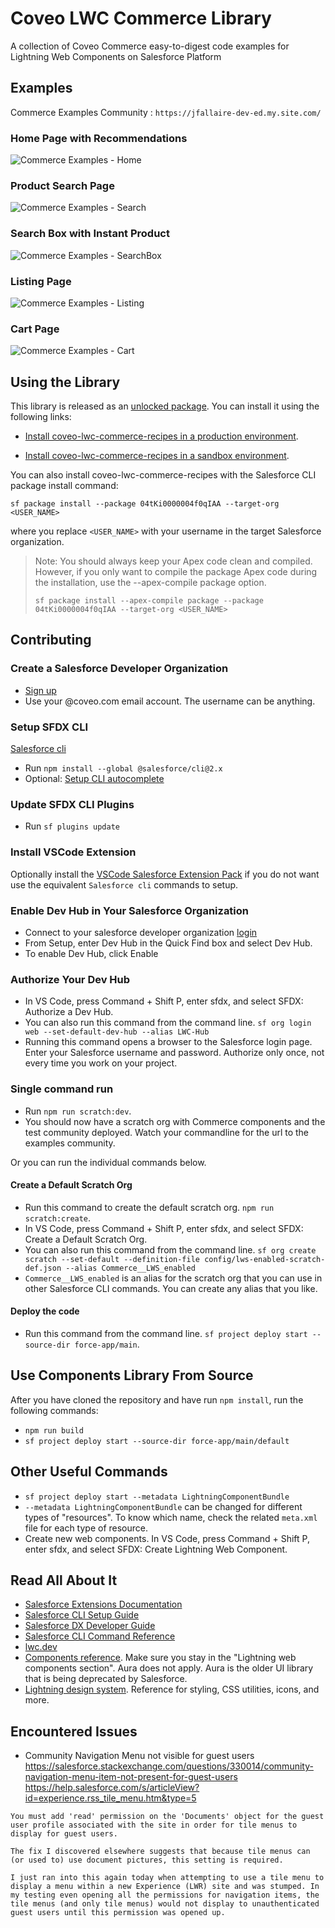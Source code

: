 # Coveo LWC Commerce Library

A collection of Coveo Commerce easy-to-digest code examples for Lightning Web Components on Salesforce Platform

## Examples

Commerce Examples Community : `https://jfallaire-dev-ed.my.site.com/`

### Home Page with Recommendations

![Commerce Examples - Home](example_home.png)

### Product Search Page 

![Commerce Examples - Search](example_search.png)

### Search Box with Instant Product 

![Commerce Examples - SearchBox](example_searchBox.png)

### Listing Page

![Commerce Examples - Listing](example_listing.png)

### Cart Page

![Commerce Examples - Cart](example_cart.png)

## Using the Library

This library is released as an [unlocked package](https://developer.salesforce.com/docs/atlas.en-us.sfdx_dev.meta/sfdx_dev/sfdx_dev_unlocked_pkg_install_pkg.htm). You can install it using the following links:

* [Install coveo-lwc-commerce-recipes in a production environment](https://login.salesforce.com/packaging/installPackage.apexp?p0=04tKi0000004f0qIAA).

* [Install coveo-lwc-commerce-recipes in a sandbox environment](https://test.salesforce.com/packaging/installPackage.apexp?p0=04tKi0000004f0qIAA).

You can also install coveo-lwc-commerce-recipes with the Salesforce CLI package install command:

```
sf package install --package 04tKi0000004f0qIAA --target-org <USER_NAME>
```

where you replace `<USER_NAME>` with your username in the target Salesforce organization.

> Note: 
> You should always keep your Apex code clean and compiled. However, if you only want to compile the package Apex code during the installation, use the --apex-compile package option.
>```
> sf package install --apex-compile package --package 04tKi0000004f0qIAA --target-org <USER_NAME>
> ```


## Contributing

### Create a Salesforce Developer Organization

- [Sign up](https://developer.salesforce.com/signup)
- Use your @coveo.com email account. The username can be anything.

### Setup SFDX CLI

[Salesforce cli](https://developer.salesforce.com/docs/atlas.en-us.sfdx_setup.meta/sfdx_setup/sfdx_setup_install_cli.htm#sfdx_setup_install_cli_npm)

- Run `npm install --global @salesforce/cli@2.x`
- Optional: [Setup CLI autocomplete](https://developer.salesforce.com/docs/atlas.en-us.sfdx_setup.meta/sfdx_setup/sfdx_dev_cli_autocomplete.htm)

### Update SFDX CLI Plugins

- Run `sf plugins update`

### Install VSCode Extension

Optionally install the [VSCode Salesforce Extension Pack](https://marketplace.visualstudio.com/items?itemName=salesforce.salesforcedx-vscode) if you do not want use the equivalent `Salesforce cli` commands to setup.

### Enable Dev Hub in Your Salesforce Organization

- Connect to your salesforce developer organization [login](http://login.salesforce.com/)
- From Setup, enter Dev Hub in the Quick Find box and select Dev Hub.
- To enable Dev Hub, click Enable

### Authorize Your Dev Hub

- In VS Code, press Command + Shift P, enter sfdx, and select SFDX: Authorize a Dev Hub.
- You can also run this command from the command line. `sf org login web --set-default-dev-hub --alias LWC-Hub`
- Running this command opens a browser to the Salesforce login page. Enter your Salesforce username and password. Authorize only once, not every time you work on your project.

### Single command run

- Run `npm run scratch:dev`.
- You should now have a scratch org with Commerce components and the test community deployed. Watch your commandline for the url to the examples community.

Or you can run the individual commands below.

#### Create a Default Scratch Org

- Run this command to create the default scratch org. `npm run scratch:create`.
- In VS Code, press Command + Shift P, enter sfdx, and select SFDX: Create a Default Scratch Org.
- You can also run this command from the command line. `sf org create scratch --set-default --definition-file config/lws-enabled-scratch-def.json --alias Commerce__LWS_enabled`
- `Commerce__LWS_enabled` is an alias for the scratch org that you can use in other Salesforce CLI commands. You can create any alias that you like.

#### Deploy the code

- Run this command from the command line. `sf project deploy start --source-dir force-app/main`.

## Use Components Library From Source

After you have cloned the repository and have run `npm install`, run the following commands:

- `npm run build`
- `sf project deploy start --source-dir force-app/main/default`

## Other Useful Commands

- `sf project deploy start --metadata LightningComponentBundle`
- `--metadata LightningComponentBundle` can be changed for different types of "resources". To know which name, check the related `meta.xml` file for each type of resource.
- Create new web components. In VS Code, press Command + Shift P, enter sfdx, and select SFDX: Create Lightning Web Component.

## Read All About It

- [Salesforce Extensions Documentation](https://developer.salesforce.com/tools/vscode/)
- [Salesforce CLI Setup Guide](https://developer.salesforce.com/docs/atlas.en-us.sfdx_setup.meta/sfdx_setup/sfdx_setup_intro.htm)
- [Salesforce DX Developer Guide](https://developer.salesforce.com/docs/atlas.en-us.sfdx_dev.meta/sfdx_dev/sfdx_dev_intro.htm)
- [Salesforce CLI Command Reference](https://developer.salesforce.com/docs/atlas.en-us.sfdx_cli_reference.meta/sfdx_cli_reference/cli_reference.htm)
- [lwc.dev](https://lwc.dev/)
- [Components reference](https://developer.salesforce.com/docs/component-library/overview/components). Make sure you stay in the "Lightning web components section". Aura does not apply. Aura is the older UI library that is being deprecated by Salesforce.
- [Lightning design system](https://www.lightningdesignsystem.com/). Reference for styling, CSS utilities, icons, and more.


## Encountered Issues

- Community Navigation Menu not visible for guest users 
https://salesforce.stackexchange.com/questions/330014/community-navigation-menu-item-not-present-for-guest-users
https://help.salesforce.com/s/articleView?id=experience.rss_tile_menu.htm&type=5

```
You must add 'read' permission on the 'Documents' object for the guest user profile associated with the site in order for tile menus to display for guest users.

The fix I discovered elsewhere suggests that because tile menus can (or used to) use document pictures, this setting is required.

I just ran into this again today when attempting to use a tile menu to display a menu within a new Experience (LWR) site and was stumped. In my testing even opening all the permissions for navigation items, the tile menus (and only tile menus) would not display to unauthenticated guest users until this permission was opened up.
```



